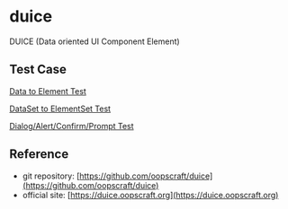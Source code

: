 # duice
DUICE (Data oriented UI Component Element)


## Test Case

[Data to Element Test](test/ElementTest.html)

[DataSet to ElementSet Test](test/ElementTest.html)

[Dialog/Alert/Confirm/Prompt Test](test/dialog/Dialog.html)


## Reference
- git repository: [https://github.com/oopscraft/duice](https://github.com/oopscraft/duice)
- official site: [https://duice.oopscraft.org](https://duice.oopscraft.org)

